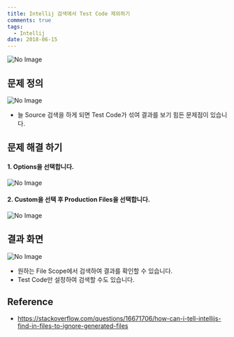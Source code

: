 ```yaml
---
title: Intellij 검색에서 Test Code 제외하기
comments: true
tags:
  - Intellij
date: 2018-06-15
---
```



![No Image](/assets/logo/Intellij.png)

## 문제 정의

![No Image](/assets/posts/20180615/1.PNG)

- 늘 Source 검색을 하게 되면 Test Code가 섞여 결과를 보기 힘든 문제점이 있습니다.

## 문제 해결 하기
#### 1. Options을 선택합니다.

![No Image](/assets/posts/20180615/2.PNG)

#### 2. Custom을 선택 후 Production Files을 선택합니다.
![No Image](/assets/posts/20180615/3.PNG)


## 결과 화면

![No Image](/assets/posts/20180615/4.PNG)

- 원하는 File Scope에서 검색하여 결과를 확인할 수 있습니다.
- Test Code만 설정하여 검색할 수도 있습니다.



## Reference
- <https://stackoverflow.com/questions/16671706/how-can-i-tell-intellijs-find-in-files-to-ignore-generated-files>